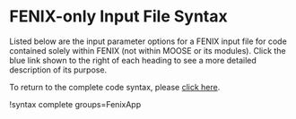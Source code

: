 # FENIX-only Input File Syntax

Listed below are the input parameter options for a FENIX input file for code contained solely
within FENIX (not within MOOSE or its modules). Click the blue link shown to the right of each
heading to see a more detailed description of its purpose.

To return to the complete code syntax, please [click here](syntax/index.md).

!syntax complete groups=FenixApp
